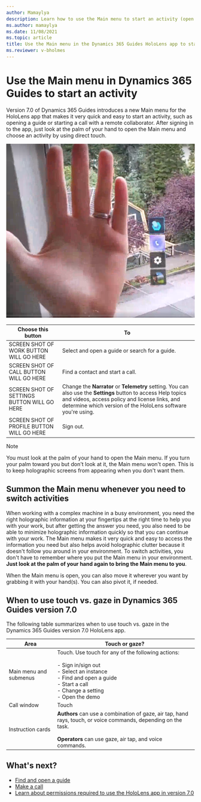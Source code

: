 ```yaml
---
author: Mamaylya
description: Learn how to use the Main menu to start an activity (open a guide, start a call, change a setting, or sign out) in the Dynamics 365 Guides HoloLens app
ms.author: mamaylya
ms.date: 11/08/2021
ms.topic: article
title: Use the Main menu in the Dynamics 365 Guides HoloLens app to start an activity
ms.reviewer: v-bholmes
---
```


# Use the Main menu in Dynamics 365 Guides to start an activity

Version 7.0 of Dynamics 365 Guides introduces a new Main menu for the HoloLens app that makes it very quick and easy to start an activity, such as opening a guide or starting a call with a remote collaborator. After signing in to the app, just look at the palm of your hand to open the Main menu and choose an activity by using direct touch. 

![Screen shot of hand and Main menu.](media/main-menu.PNG "Screen shot of hand and Main menu")

|Choose this button|To|
|--------|-------------------------------------------------------------------------------------------------|
|SCREEN SHOT OF WORK BUTTON WILL GO HERE|Select and open a guide or search for a guide.|
|SCREEN SHOT OF CALL BUTTON WILL GO HERE|Find a contact and start a call.|
|SCREEN SHOT OF SETTINGS BUTTON WILL GO HERE|Change the **Narrator** or **Telemetry** setting. You can also use the **Settings** button to access Help topics and videos, access policy and license links, and determine which version of the HoloLens software you're using. |
|SCREEN SHOT OF PROFILE BUTTON WILL GO HERE| Sign out.|

> [!NOTE]
> You must look at the palm of your hand to open the Main menu. If you turn your palm toward you but don't look at it, the Main menu won't open. This is to keep holographic screens from appearing when you don't want them. 

## Summon the Main menu whenever you need to switch activities

When working with a complex machine in a busy environment, you need the right holographic information at your fingertips at the right time to help you with your work, but after getting the answer you need, you also need to be able to minimize holographic information quickly so that you can continue with your work. The Main menu makes it very quick and easy to access the information you need but also helps avoid holographic clutter because it doesn't follow you around in your environment. To switch activities, you don't have to remember where you put the Main menu in your environment. **Just look at the palm of your hand again to bring the Main menu to you**. 

When the Main menu is open, you can also move it wherever you want by grabbing it with your hand(s). You can also pivot it, if needed. 

## When to use touch vs. gaze in Dynamics 365 Guides version 7.0

The following table summarizes when to use touch vs. gaze in the Dynamics 365 Guides version 7.0 HoloLens app.

|Area|Touch or gaze?|
|------------------|----------------------------------------------------------|
|Main menu and submenus|Touch. Use touch for any of the following actions:<br><br>- Sign in/sign out<br>- Select an instance<br>- Find and open a guide<br>- Start a call<br> - Change a setting<br>- Open the demo|
|Call window|Touch|
|Instruction cards|**Authors** can use a combination of gaze, air tap, hand rays, touch, or voice commands, depending on the task.<br><br>**Operators** can use gaze, air tap, and voice commands.

## What's next?

- [Find and open a guide](find-guide.md)
- [Make a call](make-call.md)
- [Learn about permissions required to use the HoloLens app in version 7.0](hololens-permissions.md)
